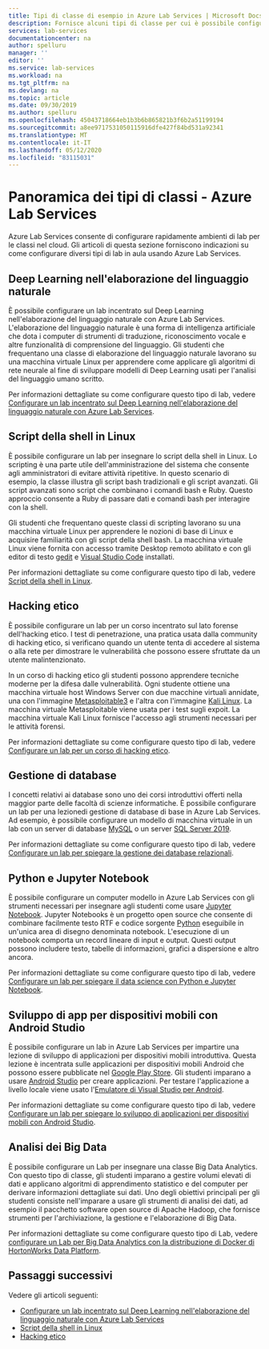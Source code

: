```yaml
---
title: Tipi di classe di esempio in Azure Lab Services | Microsoft Docs
description: Fornisce alcuni tipi di classe per cui è possibile configurare lab con Azure Lab Services.
services: lab-services
documentationcenter: na
author: spelluru
manager: ''
editor: ''
ms.service: lab-services
ms.workload: na
ms.tgt_pltfrm: na
ms.devlang: na
ms.topic: article
ms.date: 09/30/2019
ms.author: spelluru
ms.openlocfilehash: 45043718664eb1b3b6b865821b3f6b2a51199194
ms.sourcegitcommit: a8ee9717531050115916dfe427f84bd531a92341
ms.translationtype: MT
ms.contentlocale: it-IT
ms.lasthandoff: 05/12/2020
ms.locfileid: "83115031"
---
```

# <a name="class-types-overview---azure-lab-services"></a>Panoramica dei tipi di classi - Azure Lab Services

Azure Lab Services consente di configurare rapidamente ambienti di lab per le classi nel cloud. Gli articoli di questa sezione forniscono indicazioni su come configurare diversi tipi di lab in aula usando Azure Lab Services.

## <a name="deep-learning-in-natural-language-processing"></a>Deep Learning nell'elaborazione del linguaggio naturale

È possibile configurare un lab incentrato sul Deep Learning nell'elaborazione del linguaggio naturale con Azure Lab Services. L'elaborazione del linguaggio naturale è una forma di intelligenza artificiale che dota i computer di strumenti di traduzione, riconoscimento vocale e altre funzionalità di comprensione del linguaggio. Gli studenti che frequentano una classe di elaborazione del linguaggio naturale lavorano su una macchina virtuale Linux per apprendere come applicare gli algoritmi di rete neurale al fine di sviluppare modelli di Deep Learning usati per l'analisi del linguaggio umano scritto.

Per informazioni dettagliate su come configurare questo tipo di lab, vedere [Configurare un lab incentrato sul Deep Learning nell'elaborazione del linguaggio naturale con Azure Lab Services](class-type-deep-learning-natural-processing.md).

## <a name="shell-scripting-on-linux"></a>Script della shell in Linux

È possibile configurare un lab per insegnare lo script della shell in Linux. Lo scripting è una parte utile dell'amministrazione del sistema che consente agli amministratori di evitare attività ripetitive. In questo scenario di esempio, la classe illustra gli script bash tradizionali e gli script avanzati. Gli script avanzati sono script che combinano i comandi bash e Ruby. Questo approccio consente a Ruby di passare dati e comandi bash per interagire con la shell.

Gli studenti che frequentano queste classi di scripting lavorano su una macchina virtuale Linux per apprendere le nozioni di base di Linux e acquisire familiarità con gli script della shell bash. La macchina virtuale Linux viene fornita con accesso tramite Desktop remoto abilitato e con gli editor di testo [gedit](https://help.gnome.org/users/gedit/stable/) e [Visual Studio Code](https://code.visualstudio.com/) installati.

Per informazioni dettagliate su come configurare questo tipo di lab, vedere [Script della shell in Linux](class-type-shell-scripting-linux.md).

## <a name="ethical-hacking"></a>Hacking etico

È possibile configurare un lab per un corso incentrato sul lato forense dell'hacking etico. I test di penetrazione, una pratica usata dalla community di hacking etico, si verificano quando un utente tenta di accedere al sistema o alla rete per dimostrare le vulnerabilità che possono essere sfruttate da un utente malintenzionato.

In un corso di hacking etico gli studenti possono apprendere tecniche moderne per la difesa dalle vulnerabilità. Ogni studente ottiene una macchina virtuale host Windows Server con due macchine virtuali annidate, una con l'immagine [Metasploitable3](https://github.com/rapid7/metasploitable3) e l'altra con l'immagine [Kali Linux](https://www.kali.org/). La macchina virtuale Metasploitable viene usata per i test sugli expoit.  La macchina virtuale Kali Linux fornisce l'accesso agli strumenti necessari per le attività forensi.

Per informazioni dettagliate su come configurare questo tipo di lab, vedere [Configurare un lab per un corso di hacking etico](class-type-ethical-hacking.md).

## <a name="database-management"></a>Gestione di database
I concetti relativi ai database sono uno dei corsi introduttivi offerti nella maggior parte delle facoltà di scienze informatiche. È possibile configurare un lab per una lezionedi gestione di database di base in Azure Lab Services. Ad esempio, è possibile configurare un modello di macchina virtuale in un lab con un server di database [MySQL](https://www.mysql.com/) o un server [SQL Server 2019](https://www.microsoft.com/sql-server/sql-server-2019).

Per informazioni dettagliate su come configurare questo tipo di lab, vedere [Configurare un lab per spiegare la gestione dei database relazionali](class-type-database-management.md).

## <a name="python-and-jupyter-notebooks"></a>Python e Jupyter Notebook
È possibile configurare un computer modello in Azure Lab Services con gli strumenti necessari per insegnare agli studenti come usare [Jupyter Notebook](http://jupyter-notebook.readthedocs.io). Jupyter Notebooks è un progetto open source che consente di combinare facilmente testo RTF e codice sorgente [Python](https://www.python.org/) eseguibile in un'unica area di disegno denominata notebook. L'esecuzione di un notebook comporta un record lineare di input e output.  Questi output possono includere testo, tabelle di informazioni, grafici a dispersione e altro ancora.

Per informazioni dettagliate su come configurare questo tipo di lab, vedere [Configurare un lab per spiegare il data science con Python e Jupyter Notebook](class-type-jupyter-notebook.md).

## <a name="mobile-app-development-with-android-studio"></a>Sviluppo di app per dispositivi mobili con Android Studio
È possibile configurare un lab in Azure Lab Services per impartire una lezione di sviluppo di applicazioni per dispositivi mobili introduttiva. Questa lezione è incentrata sulle applicazioni per dispositivi mobili Android che possono essere pubblicate nel [Google Play Store](https://play.google.com/store/apps).  Gli studenti imparano a usare [Android Studio](https://developer.android.com/studio) per creare applicazioni.  Per testare l'applicazione a livello locale viene usato l'[Emulatore di Visual Studio per Android](https://visualstudio.microsoft.com/vs/msft-android-emulator/).

Per informazioni dettagliate su come configurare questo tipo di lab, vedere [Configurare un lab per spiegare lo sviluppo di applicazioni per dispositivi mobili con Android Studio](class-type-mobile-dev-android-studio.md).

## <a name="big-data-analytics"></a>Analisi dei Big Data
È possibile configurare un Lab per insegnare una classe Big Data Analytics. Con questo tipo di classe, gli studenti imparano a gestire volumi elevati di dati e applicano algoritmi di apprendimento statistico e del computer per derivare informazioni dettagliate sui dati. Uno degli obiettivi principali per gli studenti consiste nell'imparare a usare gli strumenti di analisi dei dati, ad esempio il pacchetto software open source di Apache Hadoop, che fornisce strumenti per l'archiviazione, la gestione e l'elaborazione di Big Data. 

Per informazioni dettagliate su come configurare questo tipo di Lab, vedere [configurare un Lab per Big Data Analytics con la distribuzione di Docker di HortonWorks Data Platform](class-type-big-data-analytics.md).

## <a name="next-steps"></a>Passaggi successivi

Vedere gli articoli seguenti:

- [Configurare un lab incentrato sul Deep Learning nell'elaborazione del linguaggio naturale con Azure Lab Services](class-type-deep-learning-natural-processing.md)
- [Script della shell in Linux](class-type-shell-scripting-linux.md)
- [Hacking etico](class-type-ethical-hacking.md)